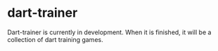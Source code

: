 # dart-trainer
Dart-trainer is currently in development. When it is finished, it will be a collection of dart training games.
